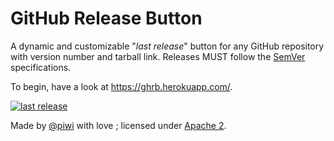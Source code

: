 GitHub Release Button
=====================

A dynamic and customizable "*last release*" button for any GitHub repository
with version number and tarball link. Releases MUST follow the [SemVer](http://semver.org/)
specifications.

To begin, have a look at <https://ghrb.herokuapp.com/>.

[![last release](https://ghrb.herokuapp.com/github-release-btn?user=piwi&repo=github-release-btn)](https://github.com/piwi/github-release-btn/releases)

Made by [@piwi](https://github.com/piwi/) with love ; licensed under [Apache 2](http://www.apache.org/licenses/LICENSE-2.0).
